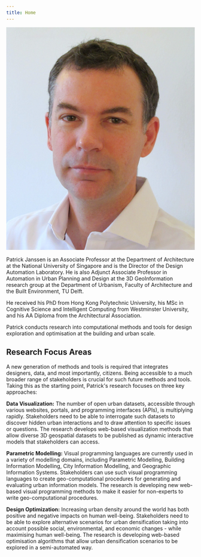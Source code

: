 ```yaml
---
title: Home
---
```


![Photo](./assets/images/1-IMG_4903.JPG)

Patrick Janssen is an Associate Professor at the Department of Architecture at the National University of Singapore and is the Director of the Design Automation Laboratory. He is also Adjunct Associate Professor in Automation in Urban Planning and Design at the 3D GeoInformation research group at the Department of Urbanism, Faculty of Architecture and the Built Environment, TU Delft. 

He received his PhD from Hong Kong Polytechnic University, his MSc in Cognitive Science and Intelligent Computing from Westminster University, and his AA Diploma from the Architectural Association.

Patrick conducts research into computational methods and tools for design exploration and optimisation at the building and urban scale.

## Research Focus Areas

A new generation of methods and tools is required that integrates designers, data, and most importantly, citizens. Being accessible to a much broader range of stakeholders is crucial for such future methods and tools. Taking this as the starting point, Patrick's research focuses on three key approaches:

**Data Visualization:** The number of open urban datasets, accessible through various websites, portals, and programming interfaces (APIs), is multiplying rapidly. Stakeholders need to be able to interrogate such datasets to discover hidden urban interactions and to draw attention to specific issues or questions. The research develops web-based visualization methods that allow diverse 3D geospatial datasets to be published as dynamic interactive models that stakeholders can access. 

**Parametric Modelling:** Visual programming languages are currently used in a variety of modelling domains, including Parametric Modelling, Building Information Modelling, City Information Modelling, and Geographic Information Systems. Stakeholders can use such visual programming languages to create geo-computational procedures for generating and evaluating urban information models. The research is developing new web-based visual programming methods to make it easier for non-experts to write geo-computational procedures.

**Design Optimization:** Increasing urban density around the world has both positive and negative impacts on human well-being. Stakeholders need to be able to explore alternative scenarios for urban densification taking into account possible social, environmental, and economic changes - while maximising human well-being. The research is developing web-based optimisation algorithms that allow urban densification scenarios to be explored in a semi-automated way. 
